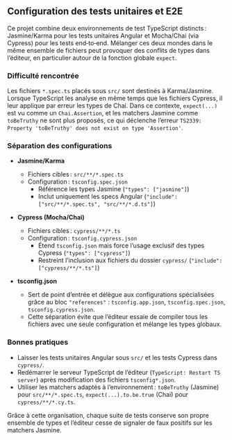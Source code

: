 ## Configuration des tests unitaires et E2E

Ce projet combine deux environnements de test TypeScript distincts : Jasmine/Karma pour les tests unitaires Angular et Mocha/Chai (via Cypress) pour les tests end‑to‑end. Mélanger ces deux mondes dans le même ensemble de fichiers peut provoquer des conflits de types dans l’éditeur, en particulier autour de la fonction globale `expect`.

### Difficulté rencontrée

Les fichiers `*.spec.ts` placés sous `src/` sont destinés à Karma/Jasmine. Lorsque TypeScript les analyse en même temps que les fichiers Cypress, il leur applique par erreur les types de Chai. Dans ce contexte, `expect(...)` est vu comme un `Chai.Assertion`, et les matchers Jasmine comme `toBeTruthy` ne sont plus proposés, ce qui déclenche l’erreur `TS2339: Property 'toBeTruthy' does not exist on type 'Assertion'`.

### Séparation des configurations

- **Jasmine/Karma**  
  - Fichiers cibles : `src/**/*.spec.ts`  
  - Configuration : `tsconfig.spec.json`  
    - Référence les types Jasmine (`"types": ["jasmine"]`)  
    - Inclut uniquement les specs Angular (`"include": ["src/**/*.spec.ts", "src/**/*.d.ts"]`)

- **Cypress (Mocha/Chai)**  
  - Fichiers cibles : `cypress/**/*.ts`  
  - Configuration : `tsconfig.cypress.json`  
    - Étend `tsconfig.json` mais force l’usage exclusif des types Cypress (`"types": ["cypress"]`)  
    - Restreint l’inclusion aux fichiers du dossier `cypress/` (`"include": ["cypress/**/*.ts"]`)

- **tsconfig.json**  
  - Sert de point d’entrée et délègue aux configurations spécialisées grâce au bloc `"references"` : `tsconfig.app.json`, `tsconfig.spec.json`, `tsconfig.cypress.json`.  
  - Cette séparation évite que l’éditeur essaie de compiler tous les fichiers avec une seule configuration et mélange les types globaux.

### Bonnes pratiques

- Laisser les tests unitaires Angular sous `src/` et les tests Cypress dans `cypress/`.  
- Redémarrer le serveur TypeScript de l’éditeur (`TypeScript: Restart TS server`) après modification des fichiers `tsconfig*.json`.  
- Utiliser les matchers adaptés à l’environnement : `toBeTruthy` (Jasmine) pour `src/**/*.spec.ts`, `expect(...).to.be.true` (Chai) pour `cypress/**/*.cy.ts`.

Grâce à cette organisation, chaque suite de tests conserve son propre ensemble de types et l’éditeur cesse de signaler de faux positifs sur les matchers Jasmine.
